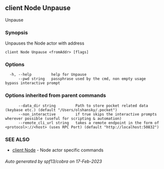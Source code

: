 ## client Node Unpause

Unpause <fromAddr>

### Synopsis

Unpauses the Node actor with address <fromAddr>

```
client Node Unpause <fromAddr> [flags]
```

### Options

```
  -h, --help         help for Unpause
      --pwd string   passphrase used by the cmd, non empty usage bypass interactive prompt
```

### Options inherited from parent commands

```
      --data_dir string         Path to store pocket related data (keybase etc.) (default "/Users/olshansky/.pocket")
      --non_interactive         if true skips the interactive prompts wherever possible (useful for scripting & automation)
      --remote_cli_url string   takes a remote endpoint in the form of <protocol>://<host> (uses RPC Port) (default "http://localhost:50832")
```

### SEE ALSO

* [client Node](client_Node.md)	 - Node actor specific commands

###### Auto generated by spf13/cobra on 17-Feb-2023
